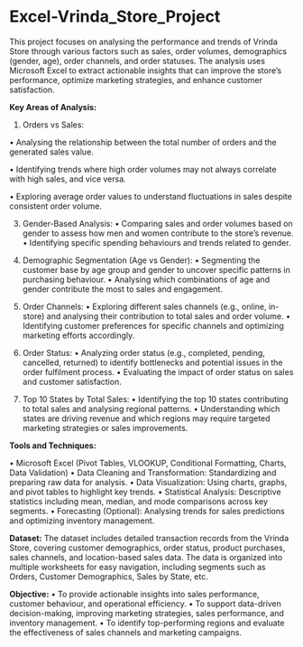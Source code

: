 # Excel-Vrinda_Store_Project

This project focuses on analysing the performance and trends of Vrinda Store through various factors such as sales, order volumes, demographics (gender, age), order channels, and order statuses. The analysis uses Microsoft Excel to extract actionable insights that can improve the store’s performance, optimize marketing strategies, and enhance customer satisfaction.

**Key Areas of Analysis:**

1. Orders vs Sales:
   
•	Analysing the relationship between the total number of orders and the generated sales value.

•	Identifying trends where high order volumes may not always correlate with high sales, and vice versa.

•	Exploring average order values to understand fluctuations in sales despite consistent order volume.

3. Gender-Based Analysis:
•	Comparing sales and order volumes based on gender to assess how men and women contribute to the store’s revenue.
•	Identifying specific spending behaviours and trends related to gender.

4. Demographic Segmentation (Age vs Gender):
•	Segmenting the customer base by age group and gender to uncover specific patterns in purchasing behaviour.
•	Analysing which combinations of age and gender contribute the most to sales and engagement.

5. Order Channels:
•	Exploring different sales channels (e.g., online, in-store) and analysing their contribution to total sales and order volume.
•	Identifying customer preferences for specific channels and optimizing marketing efforts accordingly.

6. Order Status:
•	Analyzing order status (e.g., completed, pending, cancelled, returned) to identify bottlenecks and potential issues in the order fulfilment process.
•	Evaluating the impact of order status on sales and customer satisfaction.

7. Top 10 States by Total Sales:
•	Identifying the top 10 states contributing to total sales and analysing regional patterns.
•	Understanding which states are driving revenue and which regions may require targeted marketing strategies or sales improvements.

**Tools and Techniques:**

•	Microsoft Excel (Pivot Tables, VLOOKUP, Conditional Formatting, Charts, Data Validation)
•	Data Cleaning and Transformation: Standardizing and preparing raw data for analysis.
•	Data Visualization: Using charts, graphs, and pivot tables to highlight key trends.
•	Statistical Analysis: Descriptive statistics including mean, median, and mode comparisons across key segments.
•	Forecasting (Optional): Analysing trends for sales predictions and optimizing inventory management.

**Dataset:**
The dataset includes detailed transaction records from the Vrinda Store, covering customer demographics, order status, product purchases, sales channels, and location-based sales data. The data is organized into multiple worksheets for easy navigation, including segments such as Orders, Customer Demographics, Sales by State, etc.

**Objective:**
•	To provide actionable insights into sales performance, customer behaviour, and operational efficiency.
•	To support data-driven decision-making, improving marketing strategies, sales performance, and inventory management.
•	To identify top-performing regions and evaluate the effectiveness of sales channels and marketing campaigns.
